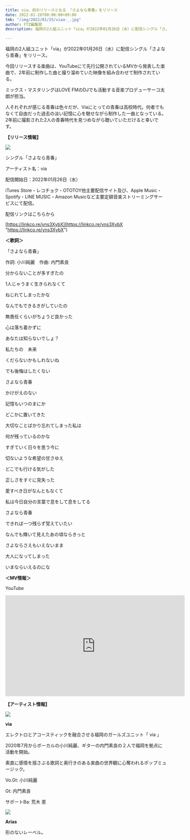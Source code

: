 ```yaml
---
title: via、初のリリースとなる 「さよなら青春」をリリース
date: 2022-01-26T00:00:00+09:00
tmb: "/img/2022/01/25/viaa-_.jpg"
author: FTZ編集部
description: 福岡の2人組ユニット「via」が2022年01月26日（水）に配信シングル「さよなら青春」をリリース。

---
```

福岡の2人組ユニット「via」が2022年01月26日（水）に配信シングル「さよなら青春」をリリース。

今回リリースする楽曲は、YouTubeにて先行公開されているMVから発表した楽曲で、2年前に制作した曲と撮り溜めていた映像を組み合わせて制作されている。

ミックス・マスタリングはLOVE FMのDJでも活動する音楽プロデューサーコ太朗が担当。

人それぞれが感じる青春は色々だが、Viaにとっての青春は高校時代。何者でもなくて自由だった過去の淡い記憶に心を馳せながら制作した一曲となっている。2年前に撮影された2人の青春時代を見つめながら聴いていただけると幸いです。

**【リリース情報】**

![](/img/2022/01/25/_.jpg)

シングル「さよなら青春」

アーティスト名：via

配信開始日：2022年01月26日（水）

iTunes Store・レコチョク・OTOTOY他主要配信サイト及び、Apple Music・Spotify・LINE MUSIC・Amazon Musicなど主要定額音楽ストリーミングサービスにて配信。

配信リンクはこちらから

[https://linkco.re/yns3XybX](https://linkco.re/yns3XybX "https://linkco.re/yns3XybX")

**＜歌詞＞**

「さよなら青春」

作詞: 小川純麗　作曲: 内門素良

分からないことが多すぎたの

1人じゃうまく生きられなくて

ねじれてしまったかな

なんでもできるきがしていたの

無責任くらいがちょうど良かった

心は落ち着かずに

あなたは知らないでしょ？

私たちの　未来

くだらないかもしれないね

でも後悔はしたくない

さよなら青春

かけがえのない

記憶もいつのまにか

どこかに置いてきた

大切なことばかり忘れてしまった私は

何が残っているのかな

すぎていく日々を思う今に

切ないような希望の甘さゆえ

どこでも行ける気がした

正しさをすぐに見失った

愛すべき日がなんともなくて

私は今日自分の言葉で息をして息をしてる

さよなら青春

できれば一つ残らず覚えていたい

なんでも輝いて見えたあの頃ならきっと

さよならさえもいえないまま

大人になってしまった

いまならいえるのにな

**＜MV情報＞**

YouTube
<iframe width="560" height="315" src="https://www.youtube.com/embed/qW2s8sCCsjg" title="YouTube video player" frameborder="0" allow="accelerometer; autoplay; clipboard-write; encrypted-media; gyroscope; picture-in-picture" allowfullscreen></iframe>

**【アーティスト情報】**

![](/img/2022/01/25/viaa-_.jpg)

**via**

エレクトロとアコースティックを融合させる福岡のガールズユニット「 via 」

2020年7月からボーカルの小川純麗、ギターの内門素良の２人で福岡を拠点に活動を開始。

素直に感情を揺さぶる歌詞と奥行きのある楽曲の世界観に心奪われるポップミュージック。

Vo.Gt: 小川純麗

Gt: 内門素良

サポートBa: 荒木 恵

![](/img/2022/01/25/arias_.jpeg)

**Arias**

形のないレーベル。